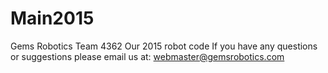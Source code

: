 # Main2015
Gems Robotics Team 4362 
  Our 2015 robot code 
  If you have any questions or suggestions please email us at:
  webmaster@gemsrobotics.com
  
